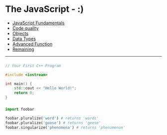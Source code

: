 # The JavaScript - :)


- [JavaScript Fundamentals](#section1)
- [Code quality](#section2)
- [Objects](#section3)
- [Data Types](#section4)
- [Advanced Function](#section5)
- [Remaining](#section5)
---


### <a name="section1"></a> 
```C++
// Your First C++ Program

#include <iostream>

int main() {
    std::cout << "Hello World!";
    return 0;
} 
```

### <a name="section2"></a> 
```python
import foobar

foobar.pluralize('word') # returns 'words'
foobar.pluralize('goose') # returns 'geese'
foobar.singularize('phenomena') # returns 'phenomenon'
```